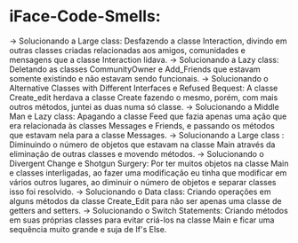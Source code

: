 # iFace-Code-Smells:
-> Solucionando a Large class: Desfazendo a classe Interaction, divindo em outras classes criadas relacionadas aos amigos, comunidades e mensagens que a classe Interaction lidava.
-> Solucionando a Lazy class: Deletando as classes CommunityOwner e Add_Friends que estavam somente existindo e não estavam sendo funcionais.
-> Solucionando o Alternative Classes with Different Interfaces e Refused Bequest: A classe Create_edit herdava a classe Create fazendo o mesmo, porém, com mais outros métodos, juntei as duas numa só classe.
-> Solucionando a Middle Man e Lazy class: Apagando a classe Feed que fazia apenas uma ação que era relacionada às classes Messages e Friends, e passando os métodos que estavam nela para a classe Messages.
-> Solucionando a Large class : Diminuindo o número de objetos que estavam na classe Main através da eliminação de outras classes e movendo métodos.
-> Solucionando o Divergent Change e Shotgun Surgery: Por ter muitos objetos na classe Main e classes interligadas, ao fazer uma modificação eu tinha que modificar em vários outros lugares, ao diminuir o número de objetos e separar classes isso foi resolvido.
-> Solucionando o Data class: Criando operações em alguns métodos da classe Create_Edit para não ser apenas uma classe de getters and setters.
-> Solucionando o Switch Statements: Criando métodos em suas próprias classes para evitar criá-los na classe Main e ficar uma sequência muito grande e suja de If's Else.
